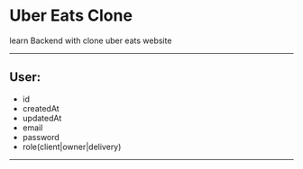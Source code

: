 # Uber Eats Clone

learn Backend with clone uber eats website

---

## User:

- id
- createdAt
- updatedAt
- email
- password
- role(client|owner|delivery)

---
